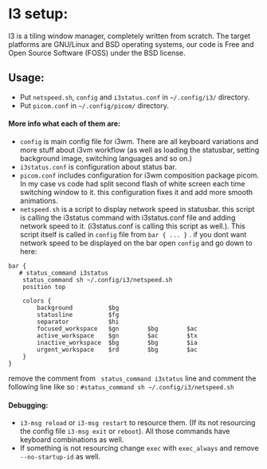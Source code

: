 # I3 setup:

I3 is a tiling window manager, completely written from scratch. The target platforms are GNU/Linux and BSD operating systems, our code is Free and Open Source Software (FOSS) under the BSD license.

## Usage:

- Put `netspeed.sh`, `config` and `i3status.conf` in `~/.config/i3/` directory.
- Put `picom.conf` in `~/.config/picom/` directory.

#### More info what each of them are:

- `config` is main config file for i3wm. There are all keyboard variations and more stuff about i3vm workflow (as well as loading the statusbar, setting background image, switching languages and so on.)
- `i3status.conf` is configuration about status bar.
- `picom.conf` includes configuration for i3wm composition package picom. In my case vs code had split second flash of white screen each time switching window to it. this configuration fixes it and add more smooth animations.
- `netspeed.sh` is a script to display network speed in statusbar. this script is calling the i3status command with i3status.conf file and adding network speed to it. (i3status.conf is calling this script as well.). This script itself is called in `config` file from `bar { ... }` . if you dont want network speed to be displayed on the bar open `config` and go down to here:

```
bar {
   # status_command i3status
    status_command sh ~/.config/i3/netspeed.sh
    position top
    
    colors {
        background          $bg
        statusline          $fg
        separator           $hi
        focused_workspace   $gn        $bg        $ac
        active_workspace    $gn        $ac        $tx
        inactive_workspace  $bg        $bg        $ia
        urgent_workspace    $rd        $bg        $ac
    }
}

```

remove the comment from  ` status_command i3status` line  and comment the following line like so :     `#status_command sh ~/.config/i3/netspeed.sh`

#### Debugging:

- `i3-msg reload` or `i3-msg restart` to resource them. (If its not resourcing the config file `i3-msg exit` or `reboot`). All those commands have keyboard combinations as well.
- If something is not resourcing change `exec` with `exec_always` and remove `--no-startup-id` as well.
